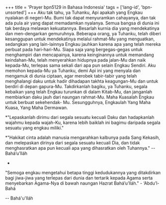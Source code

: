 +++
title = 'Prayer bpn5129 in Bahasa Indonesia'
tags = ['lang-id', 'bpn-unsorted']
+++
Aku tak tahu, ya Tuhanku, Api apakah yang Engkau nyalakan di negeri-Mu. Bumi tak dapat menyuramkan cahayanya, dan tak ada pula air yang dapat memadamkan nyalanya. Semua bangsa di dunia ini tak berdaya melawan kekuatannya. Besarlah kurnia dia yang mendekatinya dan men-dengarkan gemuruhnya.
Beberapa orang, ya Tuhanku, telah diberi kesanggupan untuk mendekatinya melalui rahmat-Mu yang menguatkan, sedangkan yang lain-lainnya Engkau jauhkan karena apa yang telah mereka perbuat pada hari-hari-Mu. Siapa saja yang bergegas-gegas untuk menghampiri dan mencapainya, karena keinginannya untuk memandang keindahan-Mu, telah menyerahkan hidupnya pada jalan-Mu dan naik kepada-Mu, terlepas sama sekali dari apa pun selain Engkau Sendiri.
Aku memohon kepada-Mu ya Tuhanku, demi Api ini yang menyala dan mengamuk di dunia ciptaan, agar merobek tabir-tabir yang telah menghalangi daku untuk hadir dihadapan takhta keagungan-Mu dan untuk berdiri di depan gapura-Mu. Takdirkanlah bagiku, ya Tuhanku, segala kebaikan yang telah Engkau turunkan di dalam Kitab-Mu, dan janganlah membiarkan daku jauh dari naungan rahmat-Mu.
Maha Kuasalah Engkau untuk berbuat sekehendak- Mu. Sesungguhnya, Engkaulah Yang Maha Kuasa,
Yang Maha Dermawan.

*"Lepaskanlah dirimu dari segala sesuatu kecuali Daku dan hadapkanlah wajahmu kepada wajah-Ku, karena lebih baiklah ini bagimu daripada segala sesuatu yang engkau miliki."

*"Hakikat cinta adalah manusia mengarahkan kalbunya pada Sang Kekasih, dan melepaskan dirinya dari segala sesuatu kecuali Dia, dan tidak menghasratkan apa pun kecuali apa yang dihasratkan oleh Tuhannya." -- Bahá’u’lláh

*
"Semoga engkau mengetahui betapa tinggi kedudukannya yang ditakdirkan bagi jiwa-jiwa yang terlepas dari dunia dan tertarik kepada Agama serta menyebarkan Agama-Nya di bawah naungan Hazrat Bahá’u’lláh." - ‘Abdu’l-Bahá

-- Bahá'u'lláh
